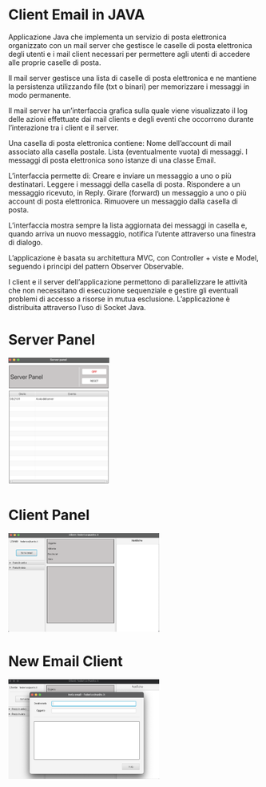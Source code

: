 # Client Email in JAVA

Applicazione Java che implementa un servizio di posta elettronica organizzato con un mail server che gestisce le caselle di posta elettronica degli utenti 
e i mail client necessari per permettere agli utenti di accedere alle proprie caselle di posta.

Il mail server gestisce una lista di caselle di posta elettronica e ne mantiene la persistenza utilizzando 
file (txt o binari) per memorizzare i messaggi in modo permanente.

Il mail server ha un’interfaccia grafica sulla quale viene visualizzato il log delle azioni effettuate dai mail clients e 
degli eventi che occorrono durante l’interazione tra i client e il server.

Una casella di posta elettronica contiene:
  Nome dell’account di mail associato alla casella postale. 
  Lista (eventualmente vuota) di messaggi. 
  I messaggi di posta elettronica sono istanze di una classe Email.

L’interfaccia permette di:
  Creare e inviare un messaggio a uno o più destinatari.
  Leggere i messaggi della casella di posta.
  Rispondere a un messaggio ricevuto, in Reply.
  Girare (forward) un messaggio a uno o più account di posta elettronica.
  Rimuovere un messaggio dalla casella di posta.
  
L’interfaccia mostra sempre la lista aggiornata dei messaggi in casella e, quando arriva un nuovo messaggio, notifica l’utente attraverso una finestra di dialogo.


L’applicazione è basata su architettura MVC, con Controller + viste e Model, seguendo i principi del pattern Observer Observable. 

I client e il server dell’applicazione permettono di parallelizzare le attività che non necessitano di esecuzione sequenziale e 
gestire gli eventuali problemi di accesso a risorse in mutua esclusione. 
L’applicazione è distribuita attraverso l’uso di Socket Java.

# Server Panel

<img src="https://github.com/zfeder/client_email/blob/main/image/server.png" width=40% height=40%>



# Client Panel

<img src="https://github.com/zfeder/client_email/blob/main/image/client.png" width=60% height=60%>



# New Email Client

<img src="https://github.com/zfeder/client_email/blob/main/image/new_email.png" width=60% height=60%>






